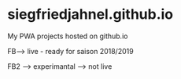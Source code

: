 # siegfriedjahnel.github.io
My PWA projects hosted on github.io

FB--> live - ready for saison 2018/2019

FB2 --> experimantal --> not live
